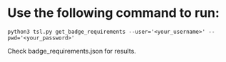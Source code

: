 # Use the following command to run:
`python3 tsl.py get_badge_requirements --user='<your_username>' --pwd='<your_password>'`

Check badge_requirements.json for results.
